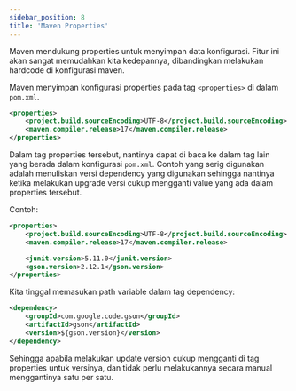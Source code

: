 ```yaml
---
sidebar_position: 8
title: 'Maven Properties'
---
```


Maven mendukung properties untuk menyimpan data konfigurasi. Fitur ini akan sangat memudahkan kita kedepannya, dibandingkan melakukan hardcode di konfigurasi maven.

Maven menyimpan konfigurasi properties pada tag `<properties>` di dalam `pom.xml`.

```xml
<properties>
	<project.build.sourceEncoding>UTF-8</project.build.sourceEncoding>
	<maven.compiler.release>17</maven.compiler.release>
</properties>
```

Dalam tag properties tersebut, nantinya dapat di baca ke dalam tag lain yang berada dalam konfigurasi `pom.xml`. Contoh yang serig digunakan adalah menuliskan versi dependency yang digunakan sehingga nantinya ketika melakukan upgrade versi cukup mengganti value yang ada dalam properties tersebut.

Contoh:

```xml
<properties>
	<project.build.sourceEncoding>UTF-8</project.build.sourceEncoding>
	<maven.compiler.release>17</maven.compiler.release>

	<junit.version>5.11.0</junit.version>
	<gson.version>2.12.1</gson.version>
</properties>
```

Kita tinggal memasukan path variable dalam tag dependency:

```xml
<dependency>
	<groupId>com.google.code.gson</groupId>
	<artifactId>gson</artifactId>
	<version>${gson.version}</version>
</dependency>
```

Sehingga apabila melakukan update version cukup mengganti di tag properties untuk versinya, dan tidak perlu melakukannya secara manual menggantinya satu per satu.

